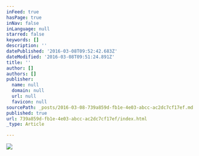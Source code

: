 ```yaml
---
inFeed: true
hasPage: true
inNav: false
inLanguage: null
starred: false
keywords: []
description: ''
datePublished: '2016-03-08T09:52:42.683Z'
dateModified: '2016-03-08T09:51:24.891Z'
title: ''
author: []
authors: []
publisher:
  name: null
  domain: null
  url: null
  favicon: null
sourcePath: _posts/2016-03-08-739a859d-fb1e-4e03-abcc-ac2dc7cf17ef.md
published: true
url: 739a859d-fb1e-4e03-abcc-ac2dc7cf17ef/index.html
_type: Article

---
```

![](https://the-grid-user-content.s3-us-west-2.amazonaws.com/6bd1408d-67cd-4f62-ac69-484542f46899.jpg)